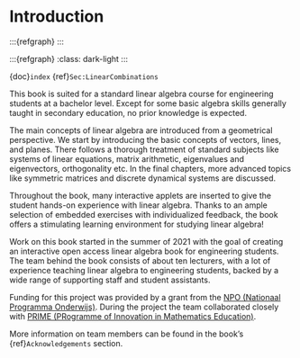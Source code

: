 # Introduction

:::{refgraph}
:::

:::{refgraph}
:class: dark-light
:::

{doc}`index`
{ref}`Sec:LinearCombinations`

This book is suited for a standard linear algebra course for engineering students at a bachelor level. Except for some basic algebra skills generally taught in secondary education, no prior knowledge is expected.

The main concepts of linear algebra are introduced from a geometrical perspective. We start by introducing the basic concepts of vectors, lines, and planes. There follows a thorough treatment of standard subjects like systems of linear equations, matrix arithmetic, eigenvalues and eigenvectors, orthogonality etc. In the final chapters, more advanced topics like symmetric matrices and discrete dynamical systems are discussed.

Throughout the book, many interactive applets are inserted to give the student hands-on experience with linear algebra. Thanks to an ample selection of embedded exercises with individualized feedback, the book offers a stimulating learning environment for studying linear algebra!

Work on this book started in the summer of 2021 with the goal of creating an interactive open access linear algebra book for engineering students. The team behind the book consists of about ten lecturers, with a lot of experience teaching linear algebra to engineering students, backed by a wide range of supporting staff and student assistants.

Funding for this project was provided by a grant from the <a href="https://www.nponderwijs.nl/" target="_blank">NPO (Nationaal Programma Onderwijs)</a>. During the project the team collaborated closely with <a href="https://www.tudelft.nl/ewi/over-de-faculteit/afdelingen/applied-mathematics/studeren/prime" target="_blank">PRIME (PRogramme of Innovation in Mathematics Education)</a>.

More information on team members can be found in the book’s {ref}`Acknowledgements` section.

